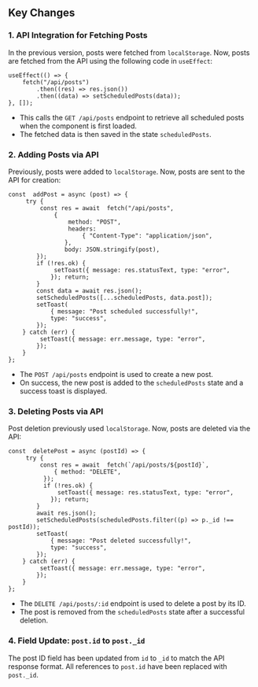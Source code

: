 ## Key Changes

### 1. **API Integration for Fetching Posts**

In the previous version, posts were fetched from `localStorage`. Now, posts are fetched from the API using the following code in `useEffect`:

```
useEffect(() => {
	fetch("/api/posts")
        .then((res) => res.json())
        .then((data) => setScheduledPosts(data));
}, []);
```

-   This calls the `GET /api/posts` endpoint to retrieve all scheduled posts when the component is first loaded.
-   The fetched data is then saved in the state `scheduledPosts`.

### 2. **Adding Posts via API**

Previously, posts were added to `localStorage`. Now, posts are sent to the API for creation:

```
const  addPost = async (post) => {
	 try {
		 const res = await  fetch("/api/posts",
			 {
				 method: "POST",
				 headers:
					 { "Content-Type": "application/json",
	            },
	            body: JSON.stringify(post),
        });
        if (!res.ok) {
	         setToast({ message: res.statusText, type: "error",
            }); return;
        }
        const data = await res.json();
        setScheduledPosts([...scheduledPosts, data.post]);
        setToast(
	        { message: "Post scheduled successfully!",
	        type: "success",
        });
    } catch (err) {
	     setToast({ message: err.message, type: "error",
        });
    }
};
```

-   The `POST /api/posts` endpoint is used to create a new post.
-   On success, the new post is added to the `scheduledPosts` state and a success toast is displayed.

### 3. **Deleting Posts via API**

Post deletion previously used `localStorage`. Now, posts are deleted via the API:

```
const  deletePost = async (postId) => {
	 try {
		 const res = await  fetch(`/api/posts/${postId}`,
			 { method: "DELETE",
	      });
	      if (!res.ok) {
		      setToast({ message: res.statusText, type: "error",
            }); return;
        }
        await res.json();
        setScheduledPosts(scheduledPosts.filter((p) => p._id !== postId));
        setToast(
	        { message: "Post deleted successfully!",
	        type: "success",
        });
    } catch (err) {
	     setToast({ message: err.message, type: "error",
        });
    }
};
```

-   The `DELETE /api/posts/:id` endpoint is used to delete a post by its ID.
-   The post is removed from the `scheduledPosts` state after a successful deletion.

### 4. **Field Update: `post.id` to `post._id`**

The post ID field has been updated from `id` to `_id` to match the API response format. All references to `post.id` have been replaced with `post._id`.
